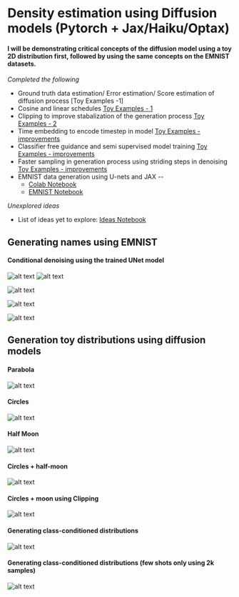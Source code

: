 # Density estimation using Diffusion models (Pytorch + Jax/Haiku/Optax)

#### I will be demonstrating critical concepts of the diffusion model using a toy 2D distribution first, followed by using the same concepts on the EMNIST datasets.

*Completed the following*

* Ground truth data estimation/ Error estimation/ Score estimation of diffusion process [Toy Examples -1]
* Cosine and linear schedules [Toy Examples - 1]
* Clipping to improve stabalization of the generation process [Toy Examples - 2]
* Time embedding to encode timestep in model [Toy Examples - improvements]
* Classifier free guidance and semi supervised model training [Toy Examples - improvements]
* Faster sampling in generation process using striding steps in denoising [Toy Examples - improvements]
* EMNIST data generation using U-nets and JAX -- 
  * [Colab Notebook]
  * [EMNIST Notebook]

[Colab Notebook]: https://github.com/varun-ml/diffusion-models-tutorial/blob/master/emnist-colab-notebooks/colab_EMNIST_conditional.diffusion_model.large.with_batch_norm.ipynb
[EMNIST Notebook]: https://github.com/varun-ml/diffusion-models-tutorial/blob/master/EMNIST.diffusion_model.ipynb
[Toy Examples - improvements]: https://github.com/varun-ml/diffusion-models-tutorial/blob/master/toy-density-estimation/guidance_free_classifiers.ipynb
[Toy Examples - 1]: https://github.com/varun-ml/diffusion-models-tutorial/blob/master/toy-density-estimation/vanilla_diffusion_model.ipynb
[Toy Examples - 2]: https://github.com/varun-ml/diffusion-models-tutorial/blob/master/toy-density-estimation/errors.diffusion_model_interpretations.ipynb

*Unexplored ideas*
* List of ideas yet to explore: [Ideas Notebook]

[Ideas Notebook]: https://github.com/varun-ml/diffusion-models-tutorial/blob/master/toy-density-estimation/improvements_diffusion_models_ideas.ipynb

## Generating names using EMNIST

#### Conditional denoising using the trained UNet model 
![alt text](images/varun.png "Generated Name")
![alt text](images/tulsian.png "Generated Name")

![alt text](images/email.png "Generated Email")

![alt text](images/denoising_varun.png "Denoising name")

![alt text](images/denoising_tulsian.png "Denoising name")

## Generation toy distributions using diffusion models
#### Parabola 

![alt text](gifs/para.gif "parabola generated using error estimation in denoising process")

#### Circles

![alt text](gifs/circles.gif "circles generated using error estimation in denoising process")

#### Half Moon

![alt text](gifs/moons.gif "moons generated using error estimation in denoising process")

#### Circles + half-moon

![alt text](gifs/complex.gif "Circles + Half moons generated using error estimation in denoising process")

#### Circles + moon using Clipping 

![alt text](gifs/complex_clipping_energy.gif "Circles + Half moons generated using score estimation in denoising process + using clipping")

#### Generating class-conditioned distributions

![alt text](gifs/class_conditioned_moon_circles.gif "Circles + Half moons generated using class conditioned score estimation in denoising process + using clipping")

#### Generating class-conditioned distributions (few shots only using 2k samples)

![alt text](gifs/class_conditioned_mixed_few_shot.gif "(few shot learning) Circles + Half moons generated using class conditioned score estimation in denoising process + using clipping")
